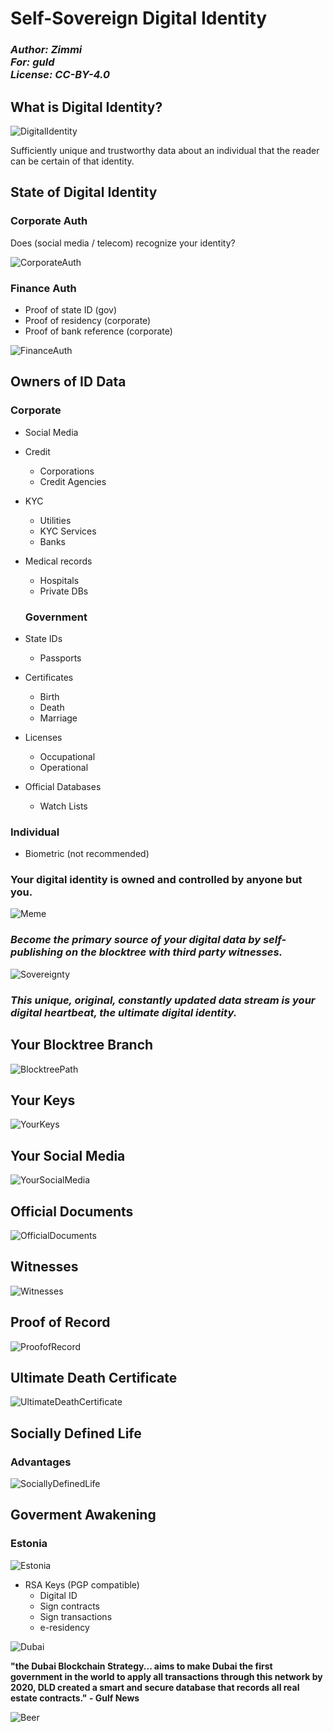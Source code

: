 # Self-Sovereign Digital Identity

### *Author: Zimmi* <br> *For: guld* <br> *License: CC-BY-4.0*

## What is Digital Identity?

![DigitalIdentity](https://github.com/Alexstang/Zimmi-Slides/blob/master/Self-Sovereign-Digital-Identity/OnlineIdentity.jpg)

Sufficiently unique and trustworthy data about an individual that the reader can be certain of that identity.

## State of Digital Identity

### Corporate Auth

Does (social media / telecom) recognize your identity?

![CorporateAuth](https://github.com/Alexstang/Zimmi-Slides/blob/master/Self-Sovereign-Digital-Identity/CorporateAuth.jpg)

### Finance Auth

* Proof of state ID (gov)
* Proof of residency (corporate)
* Proof of bank reference (corporate)

![FinanceAuth](https://github.com/Alexstang/Zimmi-Slides/blob/master/Self-Sovereign-Digital-Identity/FinanceAuth.jpg)

## Owners of ID Data

### Corporate   

* Social Media
* Credit
    * Corporations
    * Credit Agencies
* KYC
    * Utilities
    * KYC Services
    * Banks
* Medical records
    * Hospitals
    * Private DBs
    
    ### Government
    
* State IDs
    * Passports
* Certificates
    * Birth
    * Death
    * Marriage
* Licenses
    * Occupational
    * Operational
* Official Databases
    * Watch Lists
    
### Individual
* Biometric
(not recommended)

### Your digital identity is owned and controlled by anyone but you.

![Meme](https://github.com/Alexstang/Zimmi-Slides/blob/master/Self-Sovereign-Digital-Identity/ComputerMeme.jpg)

### *Become the primary source of your digital data by self-publishing on the blocktree with third party witnesses.*

![Sovereignty](https://github.com/Alexstang/Zimmi-Slides/blob/master/Self-Sovereign-Digital-Identity/Sovereignty.jpg)

### *This unique, original, constantly updated data stream is your digital heartbeat, the ultimate digital identity.*

## Your Blocktree Branch

![BlocktreePath](https://github.com/Alexstang/Zimmi-Slides/blob/master/Self-Sovereign-Digital-Identity/BlocktreePath.jpg)

## Your Keys

![YourKeys](https://github.com/Alexstang/Zimmi-Slides/blob/master/Self-Sovereign-Digital-Identity/YourKeys.jpg)

## Your Social Media

![YourSocialMedia](https://github.com/Alexstang/Zimmi-Slides/blob/master/Self-Sovereign-Digital-Identity/YourSocialMedia.jpg)

## Official Documents

![OfficialDocuments](https://github.com/Alexstang/Zimmi-Slides/blob/master/Self-Sovereign-Digital-Identity/OfficialDocuments.jpg)

## Witnesses

![Witnesses](https://github.com/Alexstang/Zimmi-Slides/blob/master/Self-Sovereign-Digital-Identity/Witnesses.jpg)

## Proof of Record

![ProofofRecord](https://github.com/Alexstang/Zimmi-Slides/blob/master/Self-Sovereign-Digital-Identity/ProofOfRecord.jpg)

## Ultimate Death Certificate

![UltimateDeathCertificate](https://github.com/Alexstang/Zimmi-Slides/blob/master/Self-Sovereign-Digital-Identity/UltimateDeathCertificate.jpg)

## Socially Defined Life

### Advantages

![SociallyDefinedLife](https://github.com/Alexstang/Zimmi-Slides/blob/master/Self-Sovereign-Digital-Identity/SociallyDefinedLife.jpg)

## Goverment Awakening

### Estonia

![Estonia](https://github.com/Alexstang/Zimmi-Slides/blob/master/Self-Sovereign-Digital-Identity/Estonia.jpg)  
 
* RSA Keys (PGP compatible)
    * Digital ID
    * Sign contracts
    * Sign transactions
    * e-residency
    
![Dubai](https://github.com/Alexstang/Zimmi-Slides/blob/master/Self-Sovereign-Digital-Identity/Dubai.jpg)

**"the Dubai Blockchain Strategy... aims to make Dubai the first government in the world to apply all transactions through this network by 2020, DLD created a smart and secure database that records all real estate contracts." - Gulf News**

![Beer](https://github.com/Alexstang/Zimmi-Slides/blob/master/Self-Sovereign-Digital-Identity/Beer.jpg)
